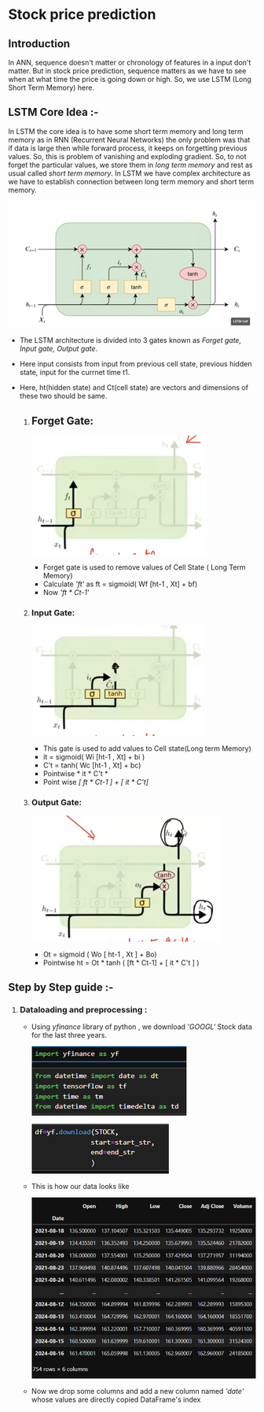 # Stock price prediction
## Introduction 
   In ANN, sequence doesn't matter or chronology of features in a input don't matter. But in stock price prediction, sequence matters as we have to see when at what time the price is going down or high. So, we use LSTM (Long Short Term Memory) here.

## LSTM Core Idea :-
   In LSTM the core idea is to have some short term memory and long term memory as in RNN (Recurrent Neural Networks) the only problem was that if data is large then while forward process, it keeps on forgetting previous values. So, this is problem of vanishing and 
   exploding gradient. So, to not forget the particular values, we store them in *long term memory* and rest as usual called *short term memory*. In LSTM we have complex architecture as we have to establish connection between long term memory and short term memory.

   ![](https://github.com/Srishti002/Stock-price-prediction/blob/main/Screenshot%202024-10-15%20002525.png)

   
- The LSTM architecture is divided into 3 gates known as *Forget gate, Input gate, Output gate*.
- Here input consists from input from previous cell state, previous hidden state, input for the currnet time t1.
- Here, ht(hidden state) and Ct(cell state) are vectors and dimensions of these two should be same.
  
  1. ## Forget Gate:
      
      ![](https://github.com/Srishti002/Stock-price-prediction/blob/main/Screenshot%202024-10-15%20002949.png)

      - Forget gate is used to remove values of Cell State ( Long Term Memory)
      - Calculate *'ft'* as ft = sigmoid( Wf [ht-1 , Xt] + bf)
      - Now *'ft * Ct-1'*

  2. ### Input Gate:

     ![](https://github.com/Srishti002/Stock-price-prediction/blob/main/Screenshot%202024-10-15%20003007.png)

      - This gate is used to add values to Cell state(Long term Memory)
      - it = sigmoid( Wi [ht-1 , Xt] + bi )
      - C't = tanh( Wc [ht-1 , Xt] + bc)
      - Pointwise * it * C't *
      - Point wise *[ ft * Ct-1 ] + [ it * C't]*

  3. ### Output Gate:

     ![](https://github.com/Srishti002/Stock-price-prediction/blob/main/Screenshot%202024-10-15%20003033.png)

      - Ot = sigmoid ( Wo [ ht-1 , Xt ] + Bo)
      - Pointwise ht = Ot * tanh ( [ft * Ct-1] + [ it * C't ] )
    
## Step by Step guide :-
   1. ### Dataloading and preprocessing :
      - Using *yfinance* library of python , we download *'GOOGL'* Stock data for the last three years.
        
        ![](https://github.com/Srishti002/Stock-price-prediction/blob/main/Screenshot%202024-10-15%20194840.png)

        ![](https://github.com/Srishti002/Stock-price-prediction/blob/main/Screenshot%202024-10-15%20194907.png)

      - This is how our data looks like
        
        ![](https://github.com/Srishti002/Stock-price-prediction/blob/main/Screenshot%202024-10-15%20195249.png)

      - Now we drop some columns and add a new column named *'date'* whose values are directly copied DataFrame's index

        

      
       
      
      

